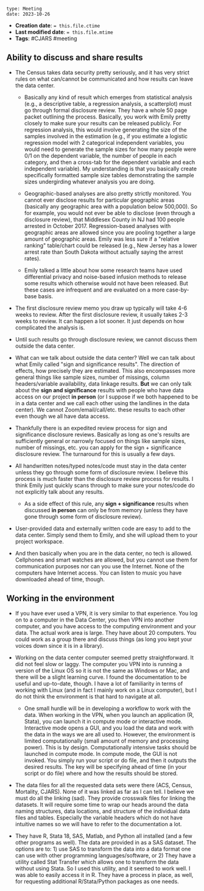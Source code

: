 ```
type: Meeting
date: 2023-10-26
```

* **Creation date**: `= this.file.ctime`
* **Last modified date**: `= this.file.mtime`
* **Tags**: #CJARS #meeting 

## Ability to discuss and share results

- The Census takes data security pretty seriously, and it has very strict rules on what can/cannot be communicated and how results can leave the data center.

	- Basically any kind of result which emerges from statistical analysis (e.g., a descriptive table, a regression analysis, a scatterplot) must go through formal disclosure review. They have a whole 50 page packet outlining the process. Basically, you work with Emily pretty closely to make sure your results can be released publicly. For regression analysis, this would involve generating the size of the samples involved in the estimation (e.g., if you estimate a logistic regression model with 2 categorical independent variables, you would need to generate the sample sizes for how many people were 0/1 on the dependent variable, the number of people in each category, and then a cross-tab for the dependent variable and each independent variable). My understanding is that you basically create specifically formatted sample size tables demonstrating the sample sizes undergirding whatever analysis you are doing.  

	- Geographic-based analyses are also pretty strictly monitored. You cannot ever disclose results for particular geographic areas (basically any geographic area with a population below 500,000). So for example, you would not ever be able to disclose (even through a disclosure review), that Middlesex County in NJ had 100 people arrested in October 2017. Regression-based analyses with geographic areas are allowed since you are pooling together a large amount of geographic areas. Emily was less sure if a "relative ranking" table/chart could be released (e.g., New Jersey has a lower arrest rate than South Dakota without actually saying the arrest rates).  

	- Emily talked a little about how some research teams have used differential privacy and noise-based infusion methods to release some results which otherwise would not have been released. But these cases are infrequent and are evaluated on a more case-by-base basis.  

- The first disclosure review memo you draw up typically will take 4-6 weeks to review. After the first disclosure review, it usually takes 2-3 weeks to review. It can happen a lot sooner. It just depends on how complicated the analysis is.  

- Until such results go through disclosure review, we cannot discuss them outside the data center.  

- What can we talk about outside the data center? Well we can talk about what Emily called "sign and significance results". The direction of effects, how precisely they are estimated. This also encompasses more general things like sample sizes, number of missings, column headers/variable availability, data linkage results. **But** we can only talk about the **sign and significance** results with people who have data access on our project **in person** (or I suppose if we both happened to be in a data center and we call each other using the landlines in the data center). We cannot Zoom/email/call/etc. these results to each other even though we all have data access.  

- Thankfully there is an expedited review process for sign and significance disclosure reviews. Basically as long as one's results are sufficiently general or narrowly focused on things like sample sizes, number of missings, etc. you can apply for the sign + significance disclosure review. The turnaround for this is usually a few days.

- All handwritten notes/typed notes/code must stay in the data center unless they go through some form of disclosure review. I believe this process is much faster than the disclosure review process for results. I think Emily just quickly scans through to make sure your notes/code do not explicitly talk about any results.  

	- As a side effect of this rule, any **sign + significance** results when discussed **in person** can only be from memory (unless they have gone through some form of disclosure review).  

- User-provided data and externally written code are easy to add to the data center. Simply send them to Emily, and she will upload them to your project workspace.  
    
- And then basically when you are in the data center, no tech is allowed. Cellphones and smart watches are allowed, but you cannot use them for communication purposes nor can you use the Internet. None of the computers have Internet access. You can listen to music you have downloaded ahead of time, though.  

## Working in the environment

* If you have ever used a VPN, it is very similar to that experience. You log on to a computer in the Data Center, you then VPN into another computer, and you have access to the computing environment and your data. The actual work area is large. They have about 20 computers. You could work as a group there and discuss things (as long you kept your voices down since it is in a library).
  
* Working on the data center computer seemed pretty straightforward. It did not feel slow or laggy. The computer you VPN into is running a version of the Linux OS so it is not the same as Windows or Mac, and there will be a slight learning curve. I found the documentation to be useful and up-to-date, though. I have a lot of familiarity in terms of working with Linux (and in fact I mainly work on a Linux computer), but I do not think the environment is that hard to navigate at all.
  
	* One small hurdle will be in developing a workflow to work with the data. When working in the VPN, when you launch an application (R, Stata), you can launch it in compute mode or interactive mode. Interactive mode opens a GUI, and you load the data and work with the data in the ways we are all used to. However, the environment is limited computationally (small amount of memory and processing power). This is by design. Computationally intensive tasks should be launched in compute mode. In compute mode, the GUI is not invoked. You simply run your script or do file, and then it outputs the desired results. The key will be specifying ahead of time (in your script or do file) where and how the results should be stored.
  
* The data files for all the requested data sets were there (ACS, Census, Mortality, CJARS). None of it was linked as far as I can tell. I believe we must do all the linking (sad). They provide crosswalk files for linking the datasets. It will require some time to wrap our heads around the data naming structures, data locations, and structure of the individual data files and tables. Especially the variable headers which do not have intuitive names so we will have to refer to the documentation a lot.

* They have R, Stata 18, SAS, Matlab, and Python all installed (and a few other programs as well). The data are provided in as a SAS dataset. The options are to: 1) use SAS to transform the data into a data format one can use with other programming languages/software, or 2) They have a utility called Stat Transfer which allows one to transform the data without using Stata. So I used this utility, and it seemed to work well. I was able to easily access it in R. They have a process in place, as well, for requesting additional R/Stata/Python packages as one needs.